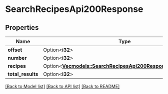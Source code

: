 # SearchRecipesApi200Response

## Properties

Name | Type | Description | Notes
------------ | ------------- | ------------- | -------------
**offset** | Option<**i32**> |  | [optional]
**number** | Option<**i32**> |  | [optional]
**recipes** | Option<[**Vec<models::SearchRecipesApi200ResponseRecipesInner>**](searchRecipesAPI_200_response_recipes_inner.md)> |  | [optional]
**total_results** | Option<**i32**> |  | [optional]

[[Back to Model list]](../README.md#documentation-for-models) [[Back to API list]](../README.md#documentation-for-api-endpoints) [[Back to README]](../README.md)


